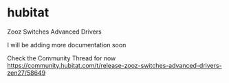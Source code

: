 # hubitat
Zooz Switches Advanced Drivers

I will be adding more documentation soon

Check the Community Thread for now
https://community.hubitat.com/t/release-zooz-switches-advanced-drivers-zen27/58649